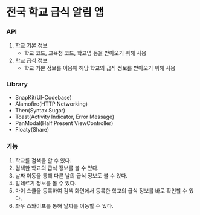 # 전국 학교 급식 알림 앱

### API
1. [학교 기본 정보](https://open.neis.go.kr/portal/data/service/selectServicePage.do?page=1&rows=10&sortColumn=&sortDirection=&infId=OPEN17020190531110010104913&infSeq=2)
    - 학교 코드, 교육청 코드, 학교명 등을 받아오기 위해 사용
2. [학교 급식 정보](https://open.neis.go.kr/portal/data/service/selectServicePage.do?page=1&rows=10&sortColumn=&sortDirection=&infId=OPEN17320190722180924242823&infSeq=2)
    - 학교 기본 정보를 이용해 해당 학교의 급식 정보를 받아오기 위해 사용
    
### Library
- SnapKit(UI-Codebase)
- Alamofire(HTTP Networking)
- Then(Syntax Sugar)
- Toast(Activity Indicator, Error Message)
- PanModal(Half Present ViewController)
- Floaty(Share)

### 기능
1. 학교를 검색을 할 수 있다.
2. 검색한 학교의 급식 정보를 볼 수 있다.
3. 날짜 이동을 통해 다른 날의 급식 정보도 볼 수 있다.
4. 알레르기 정보를 볼 수 있다.
5. 마이 스쿨을 등록하여 검색 화면에서 등록한 학교의 급식 정보를 바로 확인할 수 있다.
6. 좌우 스와이프를 통해 날짜를 이동할 수 있다.
